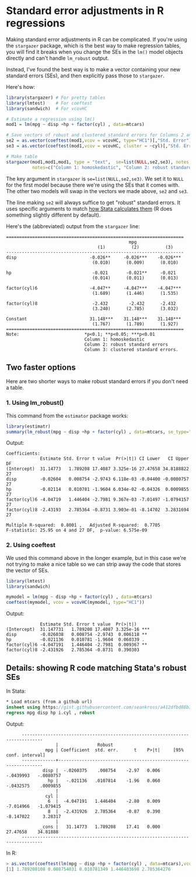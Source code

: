# Standard error adjustments in R regressions # 

Making standard error adjustments in R can be complicated. If you're using the `stargazer` package, which is the best way to make regression tables, you will find it breaks when you change the SEs in the `lm()` model objects directly and can't handle `lm_robust` output.

Instead, I've found the best way is to make a vector containing your new standard errors (SEs), and then explicitly pass those to `stargazer`. 

Here's how:

```R
library(stargazer) # For pretty tables 
library(lmtest)    # For coeftest
library(sandwich)  # For vcovHC

# Estimate a regression using lm() 
mod1 = lm(mpg ~ disp +hp + factor(cyl) , data=mtcars)

# Save vectors of robust and clustered standard errors for Columns 2 and 3
se2 = as.vector(coeftest(mod1,vcov = vcovHC, type="HC1")[,"Std. Error"])     # Robust (Heteroskedasticity consistent) SEs
se3 = as.vector(coeftest(mod1,vcov = vcovHC, cluster = ~cyl)[,"Std. Error"]) # Cluster SEs at "cyl" level

# Make table
stargazer(mod1,mod1,mod1, type = "text",  se=list(NULL,se2,se3), notes.align = "l",
          notes=c("Column 1: homoskedastic", "Column 2: robust standard errors", "Column 3: clustered standard errors."))
```
The key argument in `stargazer` is `se=list(NULL,se2,se3)`. We set it to `NULL` for the first model because there we're using the SEs that it comes with. The other two models will swap in the vectors we made above, `se2` and `se3`. 

The line making `se2` will always suffice to get "robust" standard errors. It uses specific arguments to match [how Stata calculates them]([url](https://stats.stackexchange.com/questions/117052/replicating-statas-robust-option-in-r)) (R does something slightly different by default).

Here's the (abbreviated) output from the `stargazer` line:
```
====================================================================
                                               mpg                  
                                   (1)          (2)          (3)    
--------------------------------------------------------------------
disp                            -0.026**     -0.026***    -0.026*** 
                                 (0.010)      (0.009)      (0.010)  

hp                               -0.021       -0.021**     -0.021   
                                 (0.014)      (0.011)      (0.013)  

factor(cyl)6                    -4.047**     -4.047***    -4.047*** 
                                 (1.689)      (1.446)      (1.535)  

factor(cyl)8                     -2.432        -2.432      -2.432   
                                 (3.240)      (2.785)      (3.032)  

Constant                        31.148***    31.148***    31.148*** 
                                 (1.767)      (1.789)      (1.927)  
====================================================================
Note:                         *p<0.1; **p<0.05; ***p<0.01           
                              Column 1: homoskedastic               
                              Column 2: robust standard errors      
                              Column 3: clustered standard errors. 
```
## Two faster options ## 

Here are two shorter ways to make robust standard errors if you don't need a table.

### 1. Using lm_robust() ###
This command from the `estimator` package works:
```R
library(estimatr)
summary(lm_robust(mpg ~ disp +hp + factor(cyl) , data=mtcars, se_type="HC1"))
```
Output:
```
Coefficients:
             Estimate Std. Error t value  Pr(>|t|) CI Lower   CI Upper DF
(Intercept)  31.14773   1.789208 17.4087 3.325e-16 27.47658 34.8188822 27
disp         -0.02604   0.008754 -2.9743 6.118e-03 -0.04400 -0.0080757 27
hp           -0.02114   0.010781 -1.9604 6.034e-02 -0.04326  0.0009855 27
factor(cyl)6 -4.04719   1.446404 -2.7981 9.367e-03 -7.01497 -1.0794157 27
factor(cyl)8 -2.43193   2.785364 -0.8731 3.903e-01 -8.14702  3.2831694 27

Multiple R-squared:  0.8001 ,	Adjusted R-squared:  0.7705 
F-statistic: 25.95 on 4 and 27 DF,  p-value: 6.575e-09
```
### 2. Using coeftest ###
We used this command above in the longer example, but in this case we're not trying to make a nice table so we can strip away the code that stores the vector of SEs.
```R
library(lmtest)
library(sandwich)

mymodel = lm(mpg ~ disp +hp + factor(cyl) , data=mtcars)
coeftest(mymodel, vcov = vcovHC(mymodel, type="HC1"))
```
Output:
```
             Estimate Std. Error t value  Pr(>|t|)    
(Intercept)  31.147731   1.789208 17.4087 3.325e-16 ***
disp         -0.026038   0.008754 -2.9743  0.006118 ** 
hp           -0.021136   0.010781 -1.9604  0.060339 .  
factor(cyl)6 -4.047191   1.446404 -2.7981  0.009367 ** 
factor(cyl)8 -2.431926   2.785364 -0.8731  0.390303    
```

## Details: showing R code matching Stata's robust SEs ##

In Stata:
```Stata
* Load mtcars (from a github url)
insheet using https://gist.githubusercontent.com/seankross/a412dfbd88b3db70b74b/raw/5f23f993cd87c283ce766e7ac6b329ee7cc2e1d1/mtcars.csv
regress mpg disp hp i.cyl , robust
```
Output: 

          ------------------------------------------------------------------------------
                       |               Robust
                   mpg | Coefficient  std. err.      t    P>|t|     [95% conf. interval]
          -------------+----------------------------------------------------------------
                  disp |  -.0260375    .008754    -2.97   0.006    -.0439993   -.0080757
                    hp |   -.021136   .0107814    -1.96   0.060    -.0432575    .0009855
                       |
                   cyl |
                    6  |  -4.047191   1.446404    -2.80   0.009    -7.014966   -1.079415
                    8  |  -2.431926   2.785364    -0.87   0.390    -8.147022     3.28317
                       |
                 _cons |   31.14773   1.789208    17.41   0.000     27.47658    34.81888
          ------------------------------------------------------------------------------
In R:
```R
> as.vector(coeftest(lm(mpg ~ disp +hp + factor(cyl) , data=mtcars),vcov = vcovHC, type="HC1")[,"Std. Error"])
[1] 1.789208108 0.008754031 0.010781349 1.446403698 2.785364276
```
